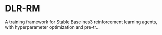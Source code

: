 # DLR-RM
A training framework for Stable Baselines3 reinforcement learning agents, with hyperparameter optimization and pre-tr…
